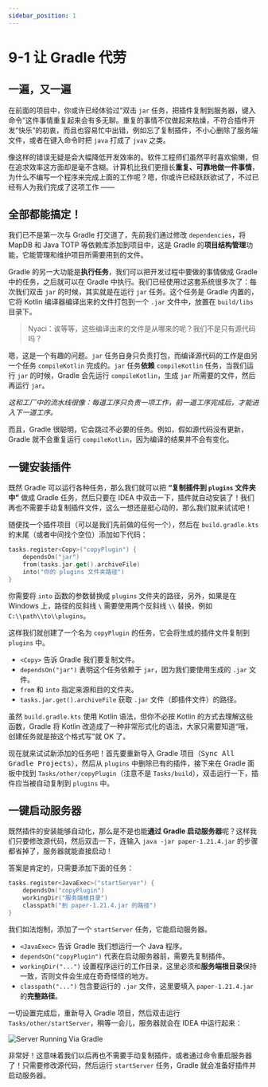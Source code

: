 ```yaml
---
sidebar_position: 1
---
```


# 9-1 让 Gradle 代劳

## 一遍，又一遍

在前面的项目中，你或许已经体验过“双击 `jar` 任务，把插件复制到服务器，键入命令”这件事情重复起来会有多无聊。重复的事情不仅做起来枯燥，不符合插件开发“快乐”的初衷，而且也容易忙中出错，例如忘了复制插件，不小心删除了服务端文件，或者在键入命令时把 `java` 打成了 `jvav` 之类。

像这样的错误无疑是会大幅降低开发效率的。软件工程师们虽然平时喜欢偷懒，但在追求效率这方面却是毫不含糊。计算机比我们更擅长**重复、可靠地做一件事情**，为什么不编写一个程序来完成上面的工作呢？嗯，你或许已经跃跃欲试了，不过已经有人为我们完成了这项工作 ——

## 全部都能搞定！

我们已不是第一次与 Gradle 打交道了，先前我们通过修改 `dependencies`，将 MapDB 和 Java TOTP 等依赖库添加到项目中，这是 Gradle 的**项目结构管理**功能，它能管理和维护项目所需要用到的文件。

Gradle 的另一大功能是**执行任务**，我们可以把开发过程中要做的事情做成 Gradle 中的任务，之后就可以在 Gradle 中执行。我们已经使用过这套系统很多次了：每次我们双击 `jar` 的时候，其实就是在运行 `jar` 任务。这个任务是 Gradle 内置的，它将 Kotlin 编译器编译出来的文件打包到一个 `.jar` 文件中，放置在 `build/libs` 目录下。

> Nyaci：诶等等，这些编译出来的文件是从哪来的呢？我们不是只有源代码吗？

嗯，这是一个有趣的问题。`jar` 任务自身只负责打包，而编译源代码的工作是由另一个任务 `compileKotlin` 完成的。`jar` 任务**依赖** `compileKotlin` 任务，当我们运行 `jar` 的时候，Gradle 会先运行 `compileKotlin`，生成 `jar` 所需要的文件，然后再运行 `jar`。

*这和工厂中的流水线很像：每道工序只负责一项工作，前一道工序完成后，才能进入下一道工序。*

而且，Gradle 很聪明，它会跳过不必要的任务。例如，假如源代码没有更新，Gradle 就不会重复运行 `compileKotlin`，因为编译的结果并不会有变化。

## 一键安装插件

既然 Gradle 可以运行各种任务，那么我们就可以把 **“复制插件到 `plugins` 文件夹中”** 做成 Gradle 任务，然后只要在 IDEA 中双击一下，插件就自动安装了！我们再也不需要手动复制插件文件，这么一想还是挺心动的，那么我们就来试试吧！

随便找一个插件项目（可以是我们先前做的任何一个），然后在 `build.gradle.kts` 的末尾（或者中间找个空位）添加如下代码：

```kotlin
tasks.register<Copy>("copyPlugin") {
    dependsOn("jar")
    from(tasks.jar.get().archiveFile)
    into("你的 plugins 文件夹路径")
}
```

你需要将 `into` 函数的参数替换成 `plugins` 文件夹的路径，另外，如果是在 Windows 上，路径的反斜线 `\` 需要使用两个反斜线 `\\` 替换，例如 `C:\\path\\to\\plugins`。

这样我们就创建了一个名为 `copyPlugin` 的任务，它会将生成的插件文件复制到 `plugins` 中。

- `<Copy>` 告诉 Gradle 我们要复制文件。
- `dependsOn("jar")` 表明这个任务依赖于 `jar`，因为我们要使用生成的 `.jar` 文件。
- `from` 和 `into` 指定来源和目的文件夹。
- `tasks.jar.get().archiveFile` 获取 `.jar` 文件（即插件文件）的路径。

虽然 `build.gradle.kts` 使用 Kotlin 语法，但你不必按 Kotlin 的方式去理解这些函数，Gradle 将 Kotlin 改造成了一种非常形式化的语法，大家只需要知道“哦，创建任务就是按这个格式写”就 OK 了。

现在就来试试新添加的任务吧！首先要重新导入 Gradle 项目（<kbd>Sync All Gradle Projects</kbd>），然后从 `plugins` 中删除已有的插件，接下来在 Gradle 面板中找到 `Tasks/other/copyPlugin`（注意不是 `Tasks/build`），双击运行一下，插件应当被自动复制到 `plugins` 中。

## 一键启动服务器

既然插件的安装能够自动化，那么是不是也能**通过 Gradle 启动服务器**呢？这样我们只要修改源代码，然后双击一下，连输入 `java -jar paper-1.21.4.jar` 的步骤都省掉了，服务器就能直接启动！

答案是肯定的，只需要添加下面的任务：

```kotlin
tasks.register<JavaExec>("startServer") {
    dependsOn("copyPlugin")
    workingDir("服务端根目录")
    classpath("到 paper-1.21.4.jar 的路径")
}
```

我们如法炮制，添加了一个 `startServer` 任务，它能启动服务器。

- `<JavaExec>` 告诉 Gradle 我们想运行一个 Java 程序。
- `dependsOn("copyPlugin")` 代表在启动服务器前，需要先复制插件。
- `workingDir("...")` 设置程序运行的工作目录，这里必须和**服务端根目录**保持一致，否则文件会生成在奇奇怪怪的地方。
- `classpath("...")` 包含要运行的 `.jar` 文件，这里要填入 `paper-1.21.4.jar` 的**完整路径**。

一切设置完成后，重新导入 Gradle 项目，然后双击运行 `Tasks/other/startServer`，稍等一会儿，服务器就会在 IDEA 中运行起来：

![Server Running Via Gradle](/img/s2/gradle-start-server.png)

非常好！这意味着我们以后再也不需要手动复制插件，或者通过命令重启服务器了！只需要修改源代码，然后运行 `startServer` 任务，Gradle 就会准备好插件并启动服务器。